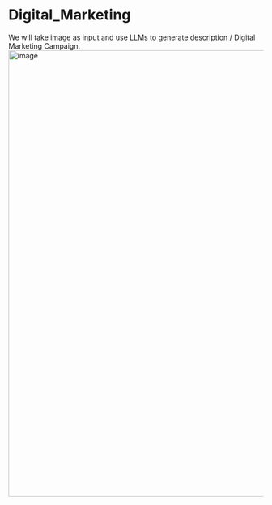 # Digital_Marketing
We will take image as input and use LLMs to generate description  / Digital Marketing Campaign.
<img width="1373" height="881" alt="image" src="https://github.com/user-attachments/assets/6750bb6d-f516-4bc8-a0e3-6af1d311fe5b" />

